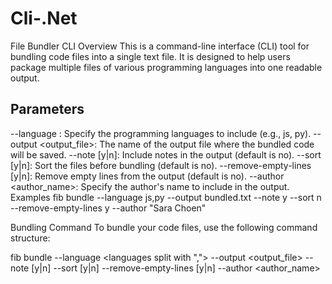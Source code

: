 # Cli-.Net
File Bundler CLI
Overview
This is a command-line interface (CLI) tool for bundling code files into a single text file. It is designed to help users package multiple files of various programming languages into one readable output.

## Parameters
--language <languages>: Specify the programming languages to include (e.g., js, py).
--output <output_file>: The name of the output file where the bundled code will be saved.
--note [y|n]: Include notes in the output (default is no).
--sort [y|n]: Sort the files before bundling (default is no).
--remove-empty-lines [y|n]: Remove empty lines from the output (default is no).
--author <author_name>: Specify the author's name to include in the output.
Examples
fib bundle --language js,py --output bundled.txt --note y --sort n --remove-empty-lines y --author "Sara Choen"

Bundling Command
To bundle your code files, use the following command structure:

fib bundle --language <languages split with ","> --output <output_file> --note [y|n] --sort
[y|n] --remove-empty-lines [y|n] --author <author_name>
